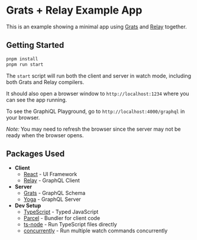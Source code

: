 # Grats + Relay Example App

This is an example showing a minimal app using [Grats](https://grats.capt.dev) and [Relay](https://relay.dev/) together.

## Getting Started

```sh
pnpm install
pnpm run start
```

The `start` script will run both the client and server in watch mode, including both Grats and Relay compilers.

It should also open a browser window to `http://localhost:1234` where you can see the app running.

To see the GraphiQL Playground, go to `http://localhost:4000/graphql` in your browser.

_Note:_ You may need to refresh the browser since the server may not be ready when the browser opens.

## Packages Used

- **Client**
  - [React](https://reactjs.org/) - UI Framework
  - [Relay](https://relay.dev/) - GraphQL Client
- **Server**
  - [Grats](httsp://grats.capt.dev) - GraphQL Schema
  - [Yoga](https://the-guild.dev/graphql/yoga-server) - GraphQL Server
- **Dev Setup**
  - [TypeScript](https://www.typescriptlang.org/) - Typed JavaScript
  - [Parcel](https://parceljs.org/) - Bundler for client code
  - [ts-node](https://typestrong.org/ts-node/) - Run TypeScript files directly
  - [concurrently](https://github.com/open-cli-tools/concurrently) - Run multiple watch commands concurrently

